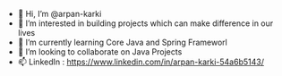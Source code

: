 - 👋 Hi, I’m @arpan-karki
- 👀 I’m interested in building projects which can make difference in our lives
- 🌱 I’m currently learning Core Java and Spring Frameworl
- 💞️ I’m looking to collaborate on Java Projects
- 📫 LinkedIn : https://www.linkedin.com/in/arpan-karki-54a6b5143/

<!---
arpan-karki/arpan-karki is a ✨ special ✨ repository because its `README.md` (this file) appears on your GitHub profile.
You can click the Preview link to take a look at your changes.
--->
